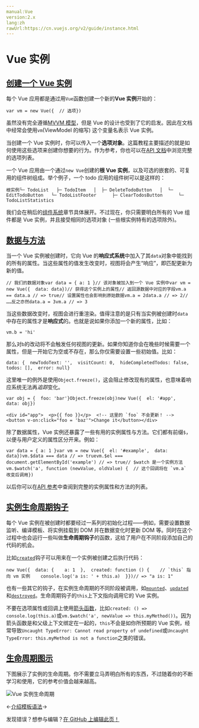 ```yaml
---
manual:Vue
version:2.x
lang:zh
rawUrl:https://cn.vuejs.org/v2/guide/instance.html
---
```



# Vue 实例

## [创建一个 Vue 实例](%25016 "创建一个 Vue 实例")<a name="创建一个-Vue-实例"></a>


每个 Vue 应用都是通过用`Vue`函数创建一个新的**Vue 实例**开始的：

```
var vm = new Vue({  // 选项})
``` 



虽然没有完全遵循[MVVM 模型](%25017 "")，但是 Vue 的设计也受到了它的启发。因此在文档中经常会使用`vm`(ViewModel 的缩写) 这个变量名表示 Vue 实例。



当创建一个 Vue 实例时，你可以传入一个**选项对象**。这篇教程主要描述的就是如何使用这些选项来创建你想要的行为。作为参考，你也可以在[API 文档](%25018 "")中浏览完整的选项列表。



一个 Vue 应用由一个通过`new Vue`创建的**根 Vue 实例**，以及可选的嵌套的、可复用的组件树组成。举个例子，一个 todo 应用的组件树可以是这样的：

```
根实例└─ TodoList   ├─ TodoItem   │  ├─ DeleteTodoButton   │  └─ EditTodoButton   └─ TodoListFooter      ├─ ClearTodosButton      └─ TodoListStatistics
``` 



我们会在稍后的[组件系统](%24818 "")章节具体展开。不过现在，你只需要明白所有的 Vue 组件都是 Vue 实例，并且接受相同的选项对象 (一些根实例特有的选项除外)。


## [数据与方法](%25019 "数据与方法")<a name="数据与方法"></a>


当一个 Vue 实例被创建时，它向 Vue 的**响应式系统**中加入了其`data`对象中能找到的所有的属性。当这些属性的值发生改变时，视图将会产生“响应”，即匹配更新为新的值。

```
// 我们的数据对象var data = { a: 1 }// 该对象被加入到一个 Vue 实例中var vm = new Vue({  data: data})// 获得这个实例上的属性// 返回源数据中对应的字段vm.a == data.a // => true// 设置属性也会影响到原始数据vm.a = 2data.a // => 2// ……反之亦然data.a = 3vm.a // => 3
``` 



当这些数据改变时，视图会进行重渲染。值得注意的是只有当实例被创建时`data`中存在的属性才是**响应式**的。也就是说如果你添加一个新的属性，比如：

```
vm.b = 'hi'
``` 



那么对`b`的改动将不会触发任何视图的更新。如果你知道你会在晚些时候需要一个属性，但是一开始它为空或不存在，那么你仅需要设置一些初始值。比如：

```
data: {  newTodoText: '',  visitCount: 0,  hideCompletedTodos: false,  todos: [],  error: null}
``` 



这里唯一的例外是使用`Object.freeze()`，这会阻止修改现有的属性，也意味着响应系统无法再*追踪*变化。

```
var obj = {  foo: 'bar'}Object.freeze(obj)new Vue({  el: '#app',  data: obj})
``` 

```
<div id="app">  <p>{{ foo }}</p>  <!-- 这里的 `foo` 不会更新！ -->  <button v-on:click="foo = 'baz'">Change it</button></div>
``` 



除了数据属性，Vue 实例还暴露了一些有用的实例属性与方法。它们都有前缀`$`，以便与用户定义的属性区分开来。例如：

```
var data = { a: 1 }var vm = new Vue({  el: '#example',  data: data})vm.$data === data // => truevm.$el === document.getElementById('example') // => true// $watch 是一个实例方法vm.$watch('a', function (newValue, oldValue) {  // 这个回调将在 `vm.a` 改变后调用})
``` 



以后你可以在[API 参考](%25020 "")中查阅到完整的实例属性和方法的列表。


## [实例生命周期钩子](%25021 "实例生命周期钩子")<a name="实例生命周期钩子"></a>


每个 Vue 实例在被创建时都要经过一系列的初始化过程——例如，需要设置数据监听、编译模板、将实例挂载到 DOM 并在数据变化时更新 DOM 等。同时在这个过程中也会运行一些叫做**生命周期钩子**的函数，这给了用户在不同阶段添加自己的代码的机会。



比如[`created`](%25022 "")钩子可以用来在一个实例被创建之后执行代码：

```
new Vue({  data: {    a: 1  },  created: function () {    // `this` 指向 vm 实例    console.log('a is: ' + this.a)  }})// => "a is: 1"
``` 



也有一些其它的钩子，在实例生命周期的不同阶段被调用，如[`mounted`](%25023 "")、[`updated`](%25024 "")和[`destroyed`](%25025 "")。生命周期钩子的`this`上下文指向调用它的 Vue 实例。



不要在选项属性或回调上使用[箭头函数](%25026 "")，比如`created: () => console.log(this.a)`或`vm.$watch('a', newValue => this.myMethod())`。因为箭头函数是和父级上下文绑定在一起的，`this`不会是如你所预期的 Vue 实例，经常导致`Uncaught TypeError: Cannot read property of undefined`或`Uncaught TypeError: this.myMethod is not a function`之类的错误。


## [生命周期图示](%25027 "生命周期图示")<a name="生命周期图示"></a>


下图展示了实例的生命周期。你不需要立马弄明白所有的东西，不过随着你的不断学习和使用，它的参考价值会越来越高。



![Vue 实例生命周期](%25015.png "")

←[介绍](%25012 "")[模板语法](%25028 "")→

发现错误？想参与编辑？[在 GitHub 上编辑此页！](%25029 "")


